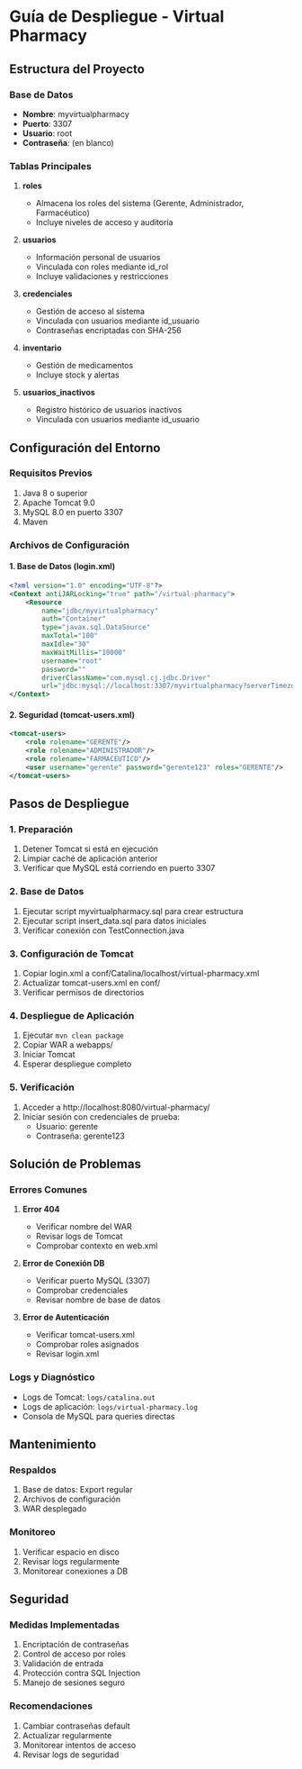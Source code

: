 # Guía de Despliegue - Virtual Pharmacy

## Estructura del Proyecto

### Base de Datos

- **Nombre**: myvirtualpharmacy
- **Puerto**: 3307
- **Usuario**: root
- **Contraseña**: (en blanco)

### Tablas Principales

1. **roles**

   - Almacena los roles del sistema (Gerente, Administrador, Farmacéutico)
   - Incluye niveles de acceso y auditoría

2. **usuarios**

   - Información personal de usuarios
   - Vinculada con roles mediante id_rol
   - Incluye validaciones y restricciones

3. **credenciales**

   - Gestión de acceso al sistema
   - Vinculada con usuarios mediante id_usuario
   - Contraseñas encriptadas con SHA-256

4. **inventario**

   - Gestión de medicamentos
   - Incluye stock y alertas

5. **usuarios_inactivos**
   - Registro histórico de usuarios inactivos
   - Vinculada con usuarios mediante id_usuario

## Configuración del Entorno

### Requisitos Previos

1. Java 8 o superior
2. Apache Tomcat 9.0
3. MySQL 8.0 en puerto 3307
4. Maven

### Archivos de Configuración

#### 1. Base de Datos (login.xml)

```xml
<?xml version="1.0" encoding="UTF-8"?>
<Context antiJARLocking="true" path="/virtual-pharmacy">
    <Resource
        name="jdbc/myvirtualpharmacy"
        auth="Container"
        type="javax.sql.DataSource"
        maxTotal="100"
        maxIdle="30"
        maxWaitMillis="10000"
        username="root"
        password=""
        driverClassName="com.mysql.cj.jdbc.Driver"
        url="jdbc:mysql://localhost:3307/myvirtualpharmacy?serverTimezone=UTC"/>
</Context>
```

#### 2. Seguridad (tomcat-users.xml)

```xml
<tomcat-users>
    <role rolename="GERENTE"/>
    <role rolename="ADMINISTRADOR"/>
    <role rolename="FARMACEUTICO"/>
    <user username="gerente" password="gerente123" roles="GERENTE"/>
</tomcat-users>
```

## Pasos de Despliegue

### 1. Preparación

1. Detener Tomcat si está en ejecución
2. Limpiar caché de aplicación anterior
3. Verificar que MySQL está corriendo en puerto 3307

### 2. Base de Datos

1. Ejecutar script myvirtualpharmacy.sql para crear estructura
2. Ejecutar script insert_data.sql para datos iniciales
3. Verificar conexión con TestConnection.java

### 3. Configuración de Tomcat

1. Copiar login.xml a conf/Catalina/localhost/virtual-pharmacy.xml
2. Actualizar tomcat-users.xml en conf/
3. Verificar permisos de directorios

### 4. Despliegue de Aplicación

1. Ejecutar `mvn clean package`
2. Copiar WAR a webapps/
3. Iniciar Tomcat
4. Esperar despliegue completo

### 5. Verificación

1. Acceder a http://localhost:8080/virtual-pharmacy/
2. Iniciar sesión con credenciales de prueba:
   - Usuario: gerente
   - Contraseña: gerente123

## Solución de Problemas

### Errores Comunes

1. **Error 404**

   - Verificar nombre del WAR
   - Revisar logs de Tomcat
   - Comprobar contexto en web.xml

2. **Error de Conexión DB**

   - Verificar puerto MySQL (3307)
   - Comprobar credenciales
   - Revisar nombre de base de datos

3. **Error de Autenticación**
   - Verificar tomcat-users.xml
   - Comprobar roles asignados
   - Revisar login.xml

### Logs y Diagnóstico

- Logs de Tomcat: `logs/catalina.out`
- Logs de aplicación: `logs/virtual-pharmacy.log`
- Consola de MySQL para queries directas

## Mantenimiento

### Respaldos

1. Base de datos: Export regular
2. Archivos de configuración
3. WAR desplegado

### Monitoreo

1. Verificar espacio en disco
2. Revisar logs regularmente
3. Monitorear conexiones a DB

## Seguridad

### Medidas Implementadas

1. Encriptación de contraseñas
2. Control de acceso por roles
3. Validación de entrada
4. Protección contra SQL Injection
5. Manejo de sesiones seguro

### Recomendaciones

1. Cambiar contraseñas default
2. Actualizar regularmente
3. Monitorear intentos de acceso
4. Revisar logs de seguridad
